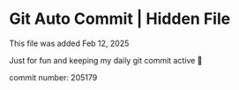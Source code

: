 # Git Auto Commit | Hidden File

This file was added Feb 12, 2025

Just for fun and keeping my daily git commit active 🤪

commit number: 205179

